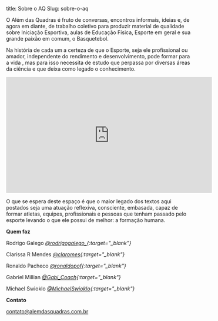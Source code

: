 title: Sobre o AQ
Slug: sobre-o-aq

O Além das Quadras é fruto de conversas, encontros informais, ideias e, de agora em diante, de trabalho coletivo para produzir material de qualidade sobre Iniciação Esportiva, aulas de Educação Física, Esporte em geral e sua grande paixão em comum, o Basquetebol.

Na história de cada um a certeza de que o Esporte, seja ele profissional ou amador, independente do rendimento e desenvolvimento, pode formar para a vida , mas para isso necessita de estudo que perpassa por diversas áreas da ciência e que deixa como legado o conhecimento.

<iframe class="video-yt" width="560" height="315" src="https://www.youtube.com/embed/1fHXHOIGUZ0" title="Sobre o Além das Quadras" frameborder="0" allow="accelerometer; autoplay; clipboard-write; encrypted-media; gyroscope; picture-in-picture; web-share" allowfullscreen></iframe>

O que se espera deste espaço é que o maior legado dos textos aqui postados seja uma atuação reflexiva, consciente, embasada, capaz de formar atletas, equipes, profissionais e pessoas que tenham passado pelo esporte levando o que ele possui de melhor: a formação humana.

**Quem faz**

Rodrigo Galego *[@rodrigogalego_](https://twitter.com/rodrigogalego_){:target="_blank"}*

Clarissa R Mendes *[@claromes](https://twitter.com/claromes){:target="_blank"}*

Ronaldo Pacheco *[@ronaldopof](https://twitter.com/ronaldopof){:target="_blank"}*

Gabriel Millian *[@Gabi_Coach](https://twitter.com/Gabi_Coach){:target="_blank"}*

Michael Swioklo *[@MichaelSwioklo](https://twitter.com/MichaelSwioklo){:target="_blank"}*

**Contato**

contato@alemdasquadras.com.br